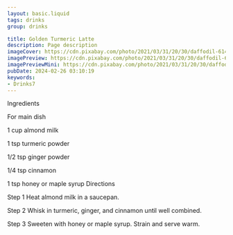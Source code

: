 ```yaml
---
layout: basic.liquid
tags: drinks
group: drinks

title: Golden Turmeric Latte
description: Page description
imageCover: https://cdn.pixabay.com/photo/2021/03/31/20/30/daffodil-6140598_1280.jpg
imagePreview: https://cdn.pixabay.com/photo/2021/03/31/20/30/daffodil-6140598_1280.jpg
imagePreviewMini: https://cdn.pixabay.com/photo/2021/03/31/20/30/daffodil-6140598_1280.jpg
pubDate: 2024-02-26 03:10:19
keywords:
- Drinks7
---
```


Ingredients

For main dish

1 cup almond milk

1 tsp turmeric powder

1/2 tsp ginger powder

1/4 tsp cinnamon

1 tsp honey or maple syrup
Directions

Step 1
Heat almond milk in a saucepan.


Step 2
Whisk in turmeric, ginger, and cinnamon until well combined.


Step 3
Sweeten with honey or maple syrup. Strain and serve warm.
